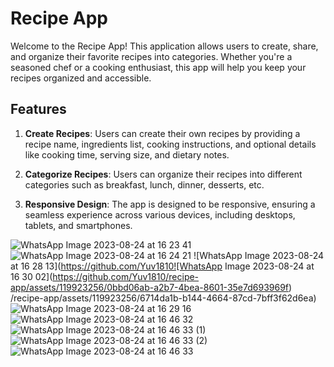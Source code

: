 # Recipe App

Welcome to the Recipe App! This application allows users to create, share, and organize their favorite recipes into categories. Whether you're a seasoned chef or a cooking enthusiast, this app will help you keep your recipes organized and accessible.

## Features

1. **Create Recipes**: Users can create their own recipes by providing a recipe name, ingredients list, cooking instructions, and optional details like cooking time, serving size, and dietary notes.

2. **Categorize Recipes**: Users can organize their recipes into different categories such as breakfast, lunch, dinner, desserts, etc.

3. **Responsive Design**: The app is designed to be responsive, ensuring a seamless experience across various devices, including desktops, tablets, and smartphones.


![WhatsApp Image 2023-08-24 at 16 23 41](https://github.com/Yuv1810/recipe-app/assets/119923256/e61fb2d3-f0aa-49a4-ae8e-09a5043aaa86)
![WhatsApp Image 2023-08-24 at 16 24 21](https://github.com/Yuv1810/recipe-app/assets/119923256/12f8c86a-08b3-4941-9e1b-bf9c93114dca)
![WhatsApp Image 2023-08-24 at 16 28 13](https://github.com/Yuv1810![WhatsApp Image 2023-08-24 at 16 30 02](https://github.com/Yuv1810/recipe-app/assets/119923256/0bbd06ab-a2b7-4bea-8601-35e7d693969f)
/recipe-app/assets/119923256/6714da1b-b144-4664-87cd-7bff3f62d6ea)
![WhatsApp Image 2023-08-24 at 16 29 16](https://github.com/Yuv1810/recipe-app/assets/119923256/26f6cf9d-f436-49fb-9976-3b3275673ddd)
![WhatsApp Image 2023-08-24 at 16 46 32](https://github.com/Yuv1810/recipe-app/assets/119923256/7aa30870-26d3-47d9-a95f-fd5d0ccf1d1d)
![WhatsApp Image 2023-08-24 at 16 46 33 (1)](https://github.com/Yuv1810/recipe-app/assets/119923256/c9b95f2b-83b0-4809-af36-8f75056044bc)
![WhatsApp Image 2023-08-24 at 16 46 33 (2)](https://github.com/Yuv1810/recipe-app/assets/119923256/ae200c1c-9530-4aa7-b90a-28e548045738)
![WhatsApp Image 2023-08-24 at 16 46 33](https://github.com/Yuv1810/recipe-app/assets/119923256/ac9d9c63-0732-45ba-b9a4-678c305ad2f8)
